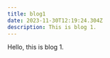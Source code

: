 ```yaml
---
title: blog1
date: 2023-11-30T12:19:24.304Z
description: This is blog 1.
---
```

Hello, this is blog 1.